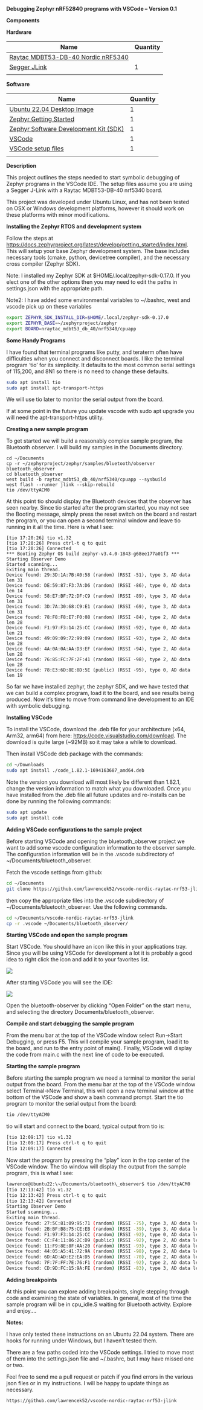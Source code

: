 **Debugging Zephyr nRF52840 programs with VSCode – Version 0.1**

**Components**

**Hardware**

| **Name**                                                                                                                              | **Quantity** |
| ------------------------------------------------------------------------------------------------------------------------------------- | ------------ |
| [Raytac MDBT53-DB-40 Nordic nRF5340](https://www.raytac.com/product/ins.php?index_id=157)
| [Segger JLink](https://www.segger.com/products/debug-trace-probes/)                                                                   | 1            |
|                                                                                                                                       |              |

**Software**

| **Name**                                                                                                                              | **Quantity** |
| ------------------------------------------------------------------------------------------------------------------------------------- | ------------ |
| [Ubuntu 22.04 Desktop Image](https://releases.ubuntu.com/jammy/)                                                                      | 1            |
| [Zephyr Getting Started](https://docs.zephyrproject.org/latest/develop/getting_started/index.html)                                    | 1            |
| [Zephyr Software Development Kit (SDK)](https://docs.zephyrproject.org/latest/develop/toolchains/zephyr_sdk.html#toolchain-zephyr-sdk)| 1            |
| [VSCode](https://code.visualstudio.com/download)                                                                                      | 1            |
| [VSCode setup files](https://github.com/lawrencek52/vscode-nordic-raytac-nrf53-jlink)                                                        | 1            |
|                                                                                                                                       |              |
**Description**

This project outlines the steps needed to start symbolic debugging of
Zephyr programs in the VSCode IDE. The setup files assume you are using a
Segger J-Link with a Raytac MDBT53-DB-40 nrf5340 board.

This project was developed under Ubuntu Linux, and has not been tested
on OSX or Windows development platforms, however it should work on these
platforms with minor modifications.

**Installing the Zephyr RTOS and development system**

Follow the steps at
<https://docs.zephyrproject.org/latest/develop/getting_started/index.html>.
This will setup your base Zephyr development system. The base includes
necessary tools (cmake, python, devicetree compiler), and the necessary
cross compiler (Zephyr SDK).

Note: I installed my Zephyr SDK at $HOME/.local/zephyr-sdk-0.17.0. If
you elect one of the other options then you may need to edit the paths
in settings.json with the appropriate path.

Note2: I have added some environmental variables to ~/.bashrc, west and vscode pick up on these variables
```bash
export ZEPHYR_SDK_INSTALL_DIR=$HOME/.local/zephyr-sdk-0.17.0
export ZEPHYR_BASE=~/zephyrproject/zephyr
export BOARD=nraytac_mdbt53_db_40/nrf5340/cpuapp
```


**Some Handy Programs**

I have found that terminal programs like putty, and teraterm often have
difficulties when you connect and disconnect boards. I like the terminal
program ‘tio’ for its simplicity. It defaults to the most common serial
settings of 115,200, and 8N1 so there is no need to change these
defaults.

```bash
sudo apt install tio
sudo apt install apt-transport-https
```

We will use tio later to monitor the serial output from the board.

If at some point in the future you update vscode with sudo apt upgrade
you will need the apt-transport-https utility.

**Creating a new sample program**

To get started we will build a reasonably complex sample program, the
Bluetooth observer. I will build my samples in the Documents directory.

```
cd ~/Documents
cp -r ~/zephyrproject/zephyr/samples/bluetooth/observer bluetooth_observer
cd bluetooth_observer
west build -b raytac_mdbt53_db_40/nrf5340/cpuapp --sysbuild
west flash --runner jlink --skip-rebuild
tio /dev/ttyACM0
```

At this point tio should display the Bluetooth devices that the observer
has seen nearby. Since tio started after the program started, you may
not see the Booting message, simply press the reset switch on the board
and restart the program, or you can open a second terminal window and
leave tio running in it all the time. Here is what I see:

```
[tio 17:20:26] tio v1.32
[tio 17:20:26] Press ctrl-t q to quit
[tio 17:20:26] Connected
*** Booting Zephyr OS build zephyr-v3.4.0-1843-g68ee177a01f3 ***
Starting Observer Demo
Started scanning...
Exiting main thread.
Device found: 29:3D:1A:7B:A0:58 (random) (RSSI -51), type 3, AD data len 31
Device found: DE:59:87:F3:7A:D6 (random) (RSSI -86), type 0, AD data len 14
Device found: 58:E7:BF:72:DF:C9 (random) (RSSI -89), type 3, AD data len 31
Device found: 3D:7A:30:68:C9:E1 (random) (RSSI -69), type 3, AD data len 31
Device found: 78:F8:F8:E7:F0:08 (random) (RSSI -84), type 2, AD data len 28
Device found: F1:97:F3:14:25:CC (random) (RSSI -92), type 0, AD data len 21
Device found: 49:09:09:72:99:09 (random) (RSSI -93), type 2, AD data len 28
Device found: 4A:0A:0A:AA:D3:EF (random) (RSSI -94), type 2, AD data len 28
Device found: 76:85:FC:7F:2F:41 (random) (RSSI -98), type 2, AD data len 28
Device found: 78:E3:6D:8E:8D:5E (public) (RSSI -95), type 0, AD data len 19
```

So far we have installed zephyr, the zephyr SDK, and we have tested that
we can build a complex program, load it to the board, and see results
being produced. Now it’s time to move from command line development to
an IDE with symbolic debugging.

**Installing VSCode**

To install the VSCode, download the .deb file for your architecture
(x64, Arm32, arm64) from here: <https://code.visualstudio.com/download>.
The download is quite large (\~92MB) so it may take a while to download.

Then install VSCode deb package with the commands:

```bash
cd ~/Downloads
sudo apt install ./code_1.82.1-1694163687_amd64.deb
```

Note the version you download will most likely be different than 1.82.1,
change the version information to match what you downloaded. Once you
have installed from the .deb file all future updates and re-installs can
be done by running the following commands:

```bash
sudo apt update
sudo apt install code
```

**Adding VSCode configurations to the sample project**

Before starting VSCode and opening the bluetooth\_observer project we
want to add some vscode configuration information to the observer
sample. The configuration information will be in the .vscode
subdirectory of \~/Documents/bluetooth\_observer.

Fetch the vscode settings from github:

```bash
cd ~/Documents
git clone https://github.com/lawrencek52/vscode-nordic-raytac-nrf53-jlink.git
```

then copy the appropriate files into the .vscode subdirectory of
\~/Documents/bluetooth\_observer. Use the following commands.

```bash
cd ~/Documents/vscode-nordic-raytac-nrf53-jlink
cp -r .vscode ~/Documents/bluetooth_observer/
```

**Starting VSCode and open the sample program**

Start VSCode. You should have an icon like this in your applications
tray. Since you will be using VSCode for development a lot it is
probably a good idea to right click the icon and add it to your
favorites list.

![](media/image1.jpeg)

After starting VSCode you will see the IDE:

![](media/image2.jpeg)

Open the bluetooth-observer by clicking “Open Folder” on the start menu,
and selecting the directory Documents/bluetooth\_observer.

**Compile and start debugging the sample program**

From the menu bar at the top of the VSCode window select Run-\>Start
Debugging, or press F5. This will compile your sample program, load it
to the board, and run to the entry point of main(). Finally, VSCode will
display the code from main.c with the next line of code to be executed.

**Starting the sample program**

Before starting the sample program we need a terminal to monitor the
serial output from the board. From the menu bar at the top of the VSCode
window select Terminal-\>New Terminal, this will open a new terminal
window at the bottom of the VSCode and show a bash command prompt. Start
the tio program to monitor the serial output from the board:

```bash
tio /dev/ttyACM0
```

tio will start and connect to the board, typical output from tio is:

```bash
[tio 12:09:17] tio v1.32
[tio 12:09:17] Press ctrl-t q to quit
[tio 12:09:17] Connected
```

Now start the program by pressing the “play” icon in the top center of
the VSCode window. The tio window will display the output from the sample
program, this is what I see:

```bash
lawrence@Ubuntu22:\~/Documents/bluetooth\_observer$ tio /dev/ttyACM0
[tio 12:13:42] tio v1.32
[tio 12:13:42] Press ctrl-t q to quit
[tio 12:13:42] Connected
Starting Observer Demo
Started scanning...
Exiting main thread.
Device found: 27:5C:81:09:95:71 (random) (RSSI -75), type 3, AD data len 31
Device found: 2B:BF:B8:75:CE:EB (random) (RSSI -39), type 3, AD data len 31
Device found: F1:97:F3:14:25:CC (random) (RSSI -92), type 0, AD data len 21
Device found: CC:F4:11:86:2C:D9 (public) (RSSI -92), type 2, AD data len 28
Device found: 11:F9:8E:8F:AA:20 (random) (RSSI -93), type 3, AD data len 31
Device found: 44:05:A5:41:72:9A (random) (RSSI -98), type 2, AD data len 28
Device found: 6D:AD:AD:E2:EA:D5 (random) (RSSI -70), type 2, AD data len 28
Device found: 7F:7F:FF:7E:76:F1 (random) (RSSI -92), type 2, AD data len 28
Device found: CD:9D:FC:15:9A:FE (random) (RSSI -83), type 3, AD data len 8
```

**Adding breakpoints**

At this point you can explore adding breakpoints, single stepping
through code and examining the state of variables. In general, most of
the time the sample program will be in cpu\_idle.S waiting for Bluetooth
activity. Explore and enjoy….

**Notes:**

I have only tested these instructions on an Ubuntu 22.04 system. There
are hooks for running under Windows, but I haven’t tested them.

There are a few paths coded into the VSCode settings. I tried to move
most of them into the settings.json file and ~/.bashrc, but I may have missed one or
two.

Feel free to send me a pull request or patch if you find errors in the
various json files or in my instructions. I will be happy to update
things as necessary.

```
https://github.com/lawrencek52/vscode-nordic-raytac-nrf53-jlink
```
